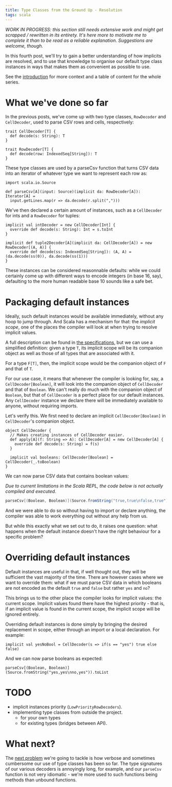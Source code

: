 ```yaml
---
title: Type Classes from the Ground Up - Resolution
tags: scala
---
```


_WORK IN PROGRESS: this section still needs extensive work and might get scrapped / rewritten in its entirety. It's here
more to motivate me to complete it than to be read as a reliable explanation. Suggestions are welcome, though._


In this fourth post, we'll try to gain a better understanding of how implicits are resolved, and to use that knowledge to
organise our default type class instances in ways that makes them as convenient as possible to use.

<!--more-->

See the [introduction](/2015/11/21/tcgu-part-0.html) for more context and a table of content for the whole series.


# What we've done so far

In the previous posts, we've come up with two type classes, `RowDecoder` and `CellDecoder`, used to parse CSV rows and
cells, respectively:

```tut:silent
trait CellDecoder[T] {
  def decode(s: String): T
}

trait RowDecoder[T] {
  def decode(row: IndexedSeq[String]): T
}
```

These type classes are used by a parseCsv function that turns CSV data into an iterator of whatever type we want to
represent each row as:

```tut:silent
import scala.io.Source

def parseCsv[A](input: Source)(implicit da: RowDecoder[A]): Iterator[A] =
  input.getLines.map(r => da.decode(r.split(",")))
```

We've then declared a certain amount of instances, such as a `CellDecoder` for ints and a `RowDecoder` for tuples:

```tut:silent
implicit val intDecoder = new CellDecoder[Int] {
  override def decode(s: String): Int = s.toInt
}

implicit def tuple2Decoder[A](implicit da: CellDecoder[A]) = new RowDecoder[(A, A)] {
  override def decode(ss: IndexedSeq[String]): (A, A) = (da.decode(ss(0)), da.decode(ss(1)))
}
```

These instances can be considered reasonnable defaults: while we could certainly come up with different ways to encode
integers (in base 16, say), defaulting to the more human readable base 10 sounds like a safe bet.

# Packaging default instances
Ideally, such default instances would be available immediately, without any hoop to jump through. And Scala has a
mechanism for that: the _implicit scope_, one of the places the compiler will look at when trying to resolve implicit
values.

A full description can be found in
[the specifications](http://scala-lang.org/files/archive/spec/2.11/07-implicits.html#implicit-parameters), but we can
use a simplified definition: given a type `T`, its implicit scope will be its companion object as well as those of all
types that are associated with it.

For a type `F[T]`, then, the implicit scope would be the companion object of `F` and that of `T`.

For our use case, it means that whenever the compiler is looking for, say, a `CellDecoder[Boolean]`, it will look into
the companion object of `CellDecoder` and that of `Boolean`. We can't really do much with the companion object of
`Boolean`, but that of `CellDecoder` is a perfect place for our default instances. Any `CellDecoder` instance we
declare there will be immediately available to anyone, without requiring imports.

Let's verify this. We first need to declare an implicit `CellDecoder[Boolean]` in `CellDecoder`'s companion object.

```tut:silent
object CellDecoder {
  // Makes creating instances of CellDecoder easier.
  def apply[A](f: String => A): CellDecoder[A] = new CellDecoder[A] {
    override def decode(s: String) = f(s)
  }

  implicit val booleans: CellDecoder[Boolean] = CellDecoder(_.toBoolean)
}
```

We can now parse CSV data that contains boolean values:

_Due to current limitations in the Scala REPL, the code below is not actually compiled and executed._

```scala
parseCsv[(Boolean, Boolean)](Source.fromString("true,true\nfalse,true")).toList
```

And we were able to do so without having to import or declare anything, the compiler was able to work everything out
without any help from us.

But while this exactly what we set out to do, it raises one question: what happens when the default instance doesn't
have the right behaviour for a specific problem?

# Overriding default instances
Default instances are useful in that, if well thought out, they will be sufficient the vast majority of the time. There
are however cases where we want to override them: what if we must parse CSV data in which booleans are not encoded as
the default `true` and `false` but rather `yes` and `no`?

This brings us to the other place the compiler looks for implicit values: the current scope. Implicit values found
there have the highest priority - that is, if an implicit value is found in the current scope, the implicit scope will
be ignored entirely.

Overriding default instances is done simply by bringing the desired replacement in scope, either through an import or
a local declaration. For example:

```tut:silent
implicit val yesNoBool = CellDecoder(s => if(s == "yes") true else false)
```

And we can now parse booleans as expected:

```tut
parseCsv[(Boolean, Boolean)](Source.fromString("yes,yes\nno,yes")).toList
```

# TODO

* implicit instances priority (`LowPriorityRowDecoders`).
* implementing type classes from outside the project.
  * for your own types
  * for existing types (bridges between API).



# What next?
The [next problem](/2015/12/13/tcgu-part-5.html) we're going to tackle is how verbose and sometimes cumbersome our use
of type classes has been so far. The type signatures of our various decoders is annoyingly long, for example, and our
`parseCsv` function is not very idiomatic - we're more used to such functions being methods than unbound functions.

